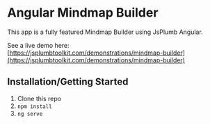 # Angular Mindmap Builder

This app is a fully featured Mindmap Builder using JsPlumb Angular.

See a live demo here: [https://jsplumbtoolkit.com/demonstrations/mindmap-builder](https://jsplumbtoolkit.com/demonstrations/mindmap-builder)

## Installation/Getting Started

1. Clone this repo
2. `npm install`
3. `ng serve`
